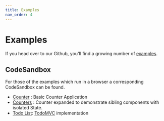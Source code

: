 ```yaml
---
title: Examples
nav_order: 4
---
```


# Examples

If you head over to our Github, you'll find a growing number of [examples](../examples).

## CodeSandbox

For those of the examples which run in a browser a corresponding CodeSandbox can be found.

- [Counter](https://codesandbox.io/s/eager-leavitt-9tft6?file=/src/index.ts) : Basic Counter
  Application
- [Counters](https://codesandbox.io/s/stupefied-leavitt-w4htt?file=/src/index.ts) : Counter expanded
  to demonstrate sibling components with isolated State.
- [Todo List](https://codesandbox.io/s/fervent-field-r0esu?file=/src/index.ts):
  [TodoMVC](https://todomvc.com/) implementation
